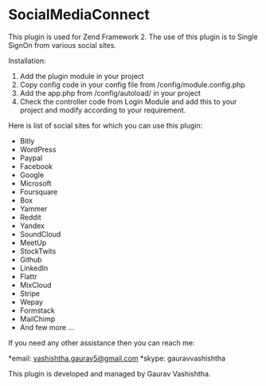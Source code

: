 # SocialMediaConnect

This plugin is used for Zend Framework 2. The use of this plugin is to Single SignOn from various social sites.

Installation:
 1. Add the plugin module in your project
 2. Copy config code in your config file from /config/module.config.php
 3. Add the app.php from /config/autoload/ in your project
 4. Check the controller code from Login Module and add this to your project and modify according to your requirement.

Here is list of social sites for which you can use this plugin:

- Bitly
- WordPress
- Paypal
- Facebook
- Google
- Microsoft
- Foursquare
- Box
- Yammer
- Reddit
- Yandex
- SoundCloud
- MeetUp
- StockTwits
- Github
- LinkedIn
- Flattr
- MixCloud
- Stripe
- Wepay
- Formstack
- MailChimp
- And few more ...

If you need any other assistance then you can reach me:

*email: vashishtha.gaurav5@gmail.com
*skype: gauravvashishtha

This plugin is developed and managed by Gaurav Vashishtha.

